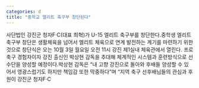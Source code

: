 ```yaml
---
categories: d
title: "중학교 엘리트 축구부 창단된다"
---
```

사단법인 강진군 청자F·C(대표 최혁)가 U-15 엘리트 축구부를 창단한다.중학생 엘리트 축구부 창단은 생활체육을 넘어서 엘리트 체육으로 연계 발전하는 계기를 마련하기 위한 것으로 창단식은 오는 10월 3일 월요일 오전 11시 강진 제1실내 체육관에서 열린다. 프로축구 경험자이자 강진 출신인 박상현 감독을 추대해 체계적인 시스템과 훈련방식으로 선수단을 양성할 예정이다.박상현 감독은 “내 고향 강진으로 돌아와 후배들 양성할 수 있어서 영광스럽기도 하지만 책임감 또한 막중하다”며 “지역 축구 선후배님들의 관심과 후원이 강진군 청자F·C